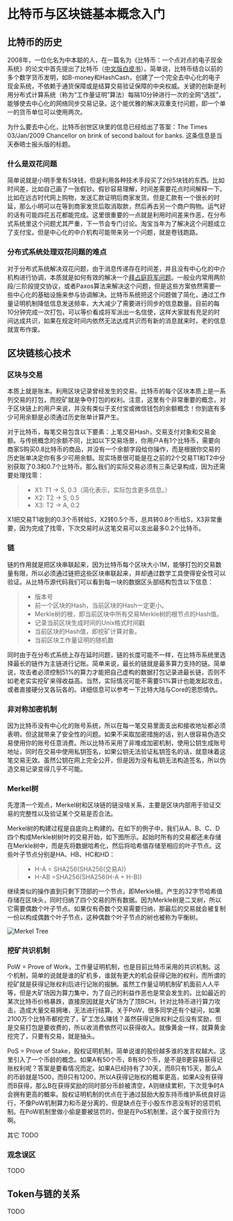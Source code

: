 # 比特币与区块链基本概念入门

## 比特币的历史
2008年，一位化名为中本聪的人，在一篇名为《比特币：一个点对点的电子现金系统》的论文中首先提出了比特币（[中文版白皮书](http://www.8btc.com/wiki/bitcoin-a-peer-to-peer-electronic-cash-system)）。简单说，比特币结合以前的多个数字货币发明，如B-money和HashCash，创建了一个完全去中心化的电子现金系统，不依赖于通货保障或是结算交易验证保障的中央权威。关键的创新是利用分布式计算系统（称为“工作量证明”算法）每隔10分钟进行一次的全网“选拔”，能够使去中心化的网络同步交易记录。这个能优雅的解决双重支付问题，即一个单一的货币单位可以使用两次。

为什么要去中心化，比特币创世区块里的信息已经给出了答案：The Times 03/Jan/2009 Chancellor on brink of second bailout for banks. 这条信息是当天泰晤士报头版的标题。

### 什么是双花问题
简单说就是小明手里有5块钱，但是利用各种技术手段买了2份5块钱的东西。比如时间差，比如自己画了一张假钞。假钞容易理解，时间差需要花点时间解释一下。比如在远古时代网上购物，发送汇款证明后商家发货。但是汇款有一个很长的时延，那么小明可以在等到商家发货后取消取款，然后再去另一个商户购物。运气好的话有可能四花五花都能完成。这里很重要的一点就是利用时间差来作恶，在分布式系统里这个问题尤其严重，下一节会专门讨论。淘宝当年为了解决这个问题成立了支付宝。但是中心化的中介机构可能带来另一个问题，就是卷钱跑路。

### 分布式系统处理双花问题的难点
对于分布式系统解决双花问题，由于消息传递存在时间差，并且没有中心化的中介机构进行协调，本质就是如何有效的解决一个[拜占庭将军问题](https://zh.wikipedia.org/zh-sg/%E6%8B%9C%E5%8D%A0%E5%BA%AD%E5%B0%86%E5%86%9B%E9%97%AE%E9%A2%98)。一般业内常用两阶段/三阶段提交协议，或者Paxos算法来解决这个问题，但是这些方案依然需要一些中心化的基础设施来参与协调解决。比特币系统把这个问题做了简化，通过工作量证明机制降低信息发送频率，大大减少了需要进行同步的信息数量。目前的每10分钟完成一次打包，可以等价看成将军派出一名信使，这样大家就有充足的时间达成共识，如果在规定时间内依然无法达成共识而有新的消息就来时，老的信息就宣布作废。

## 区块链核心技术

### 区块与交易
本质上就是账本。利用区块记录曾经发生的交易。比特币的每个区块本质上是一系列交易的打包，而挖矿就是争夺打包的权利。注意，这里有个非常重要的概念，对于区块链上的用户来说，并没有类似于支付宝或微信钱包的余额概念！你到底有多少可用余额是必须通过历史账单计算产生。

对于比特币，每笔交易包含以下要素：上笔交易Hash，交易支付对象和交易金额。与传统概念的余额不同，比如以下交易场景，你用户A有1个比特币，需要向商家S购买0.8比特币的商品，并没有一个余额字段给你操作，而是根据你交易的历史账单决定你有多少可用余额。现实场景很可能是在之前的2个交易T1和T2中分别获取了0.3和0.7个比特币。那么我们的实际交易必须有三条记录构成，因为还需要处理找零：
> - X1: T1 -> S, 0.3（简化表示，实际包含更多信息。）
> - X2: T2 -> S, 0.5
> - X3: T2 -> A, 0.2

X1把交易T1收到的0.3个币转给S，X2转0.5个币，总共转0.8个币给S，X3非常重要，因为完成了找零，下次交易时从这笔交易可以支出最多0.2个比特币。

### 链
链的作用就是把区块串联起来，因为比特币每个区块大小1M，能够打包的交易数量有限，所以必须通过链把这些区块串联起来，并却通过数学工具使得安全性可以验证。从比特币源代码我们可以看到每一块的数据区头部结构包含以下信息：
> - 版本号
> - 前一个区块的Hash，当前区块的Hash一定更小。
> - Merkle树的根，即当前区块中所有交易Merkle树的根节点的Hash值。
> - 记录当前区块生成时间的Unix格式时间戳
> - 当前区块的Hash值，即挖矿计算对象。
> - 当前区块工作量证明的随机数

同时由于在分布式系统上存在延时问题，链的长度可能不一样，在比特币系统里选择最长的链作为主链进行记账。简单来说，最长的链就是最多算力支持的链。简单说，攻击者必须控制51%的算力才能把自己虚构的数据打包记录进最长链，否则不如老老实实挖矿来得收益高。当然，实际情况可能不需要51%算计也能发起攻击，或者直接硬分叉各玩各的。详细信息可以参考一下比特大陆与Core的恩怨情仇。

### 非对称加密机制
因为比特币没有中心化的账号系统，所以在每一笔交易里面支出和接收地址都必须表明，但这就带来了安全性的问题。如果不采取加密措施的话，别人很容易伪造交易使用你的账号任意消费。所以比特币采用了非堆成加密机制，使用公钥生成账号地址，同时在交易中使用私钥签名，如果公钥无法验证私钥签名的话，就意味着这笔交易无效。虽然公钥在网上完全公开，但是因为没有私钥无法构造签名，所以伪造交易记录变得几乎不可能。

### Merkel树
先澄清一个观点，Merkel树和区块链的链没啥关系，主要是区块内部用于验证交易的完整性以及验证某个交易是否合法。

Merkel树的构建过程是自底向上构建的。在如下的例子中，我们从A、B、C、D四个构成Merkle树树叶的交易开始，如下图所示。起始时所有的交易都还未存储在Merkle树中，而是先将数据哈希化，然后将哈希值存储至相应的叶子节点。这些叶子节点分别是HA、HB、HC和HD：
> - H-A = SHA256(SHA256(交易A))
> - H-AB =SHA256(SHA256(H-A + H-B))

继续类似的操作直到只剩下顶部的一个节点，即Merkle根。产生的32字节哈希值存储在区块头，同时归纳了四个交易的所有数据。因为Merkle树是二叉树，所以它需要偶数个叶子节点。如果仅有奇数个交易需要归纳，那最后的交易就会被复制一份以构成偶数个叶子节点，这种偶数个叶子节点的树也被称为平衡树。

![Merkel Tree](http://zhibimo.com/read/wang-miao/mastering-bitcoin/Images/Fig702.png)

### 挖矿共识机制

PoW = Prove of Work，工作量证明机制，也是目前比特币采用的共识机制。这个机制，简单的说就是谁的矿机多，谁就有更大的机会获得记账的权利，而所谓的挖矿就是获得记账权利后进行记账的报酬。虽然工作量证明机制矿机面前人人平等，但是大矿场因为算力集中，为了自己的利益作恶也是常会发生的。比如最近的某次比特币价格暴跌，直接原因就是大矿场为了顶BCH，针对比特币进行算力攻击，造成大量交易拥堵，无法进行结算。关于PoW，很多同学还有个疑问，如果2100万个比特币都挖完了，矿工怎么赚钱？虽然获得记账权利之后没有奖励，但是交易打包是要收费的，所以收消费依然可以获得收入。就像黄金一样，就算黄金挖完了，只要有交易，就是抽头。

PoS = Prove of Stake，股权证明机制，简单说谁的股份越多谁的发言权越大。这里引入了一个币龄的概念。如果A有50个币，B有80个币，是不是B更容易获得记账权利呢？答案是要看情况而定。如果A已经持有了30天，而B只有15天，那么A的币龄就是1500，而B只有1200，所以A获得记账权的概率更高，如果A没有获得而B获得，那么B在获得奖励的同时部分币龄被清空，A则继续累积，下次竞争时A会拥有更高的概率。股权证明机制的优点在于通过鼓励大股东持币维护系统良好运行，不像PoW机制算力和币是分离的，但是缺点在于小股东作恶没有好的惩罚机制。在PoW机制里做小偷是要被惩罚的，但是在PoS机制里，这个属于投资行为啊。

其它 TODO

### 观念误区
TODO

## Token与链的关系
TODO
